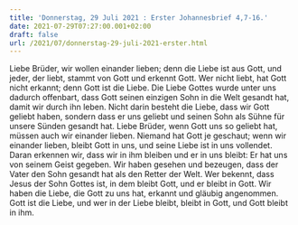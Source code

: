 ```yaml
---
title: 'Donnerstag, 29 Juli 2021 : Erster Johannesbrief 4,7-16.'
date: 2021-07-29T07:27:00.001+02:00
draft: false
url: /2021/07/donnerstag-29-juli-2021-erster.html
---
```


Liebe Brüder, wir wollen einander lieben; denn die Liebe ist aus Gott, und jeder, der liebt, stammt von Gott und erkennt Gott. Wer nicht liebt, hat Gott nicht erkannt; denn Gott ist die Liebe. Die Liebe Gottes wurde unter uns dadurch offenbart, dass Gott seinen einzigen Sohn in die Welt gesandt hat, damit wir durch ihn leben. Nicht darin besteht die Liebe, dass wir Gott geliebt haben, sondern dass er uns geliebt und seinen Sohn als Sühne für unsere Sünden gesandt hat. Liebe Brüder, wenn Gott uns so geliebt hat, müssen auch wir einander lieben. Niemand hat Gott je geschaut; wenn wir einander lieben, bleibt Gott in uns, und seine Liebe ist in uns vollendet. Daran erkennen wir, dass wir in ihm bleiben und er in uns bleibt: Er hat uns von seinem Geist gegeben. Wir haben gesehen und bezeugen, dass der Vater den Sohn gesandt hat als den Retter der Welt. Wer bekennt, dass Jesus der Sohn Gottes ist, in dem bleibt Gott, und er bleibt in Gott. Wir haben die Liebe, die Gott zu uns hat, erkannt und gläubig angenommen. Gott ist die Liebe, und wer in der Liebe bleibt, bleibt in Gott, und Gott bleibt in ihm.